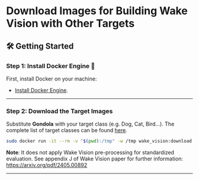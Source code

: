 # Download Images for Building Wake Vision with Other Targets


## 🛠️ **Getting Started**

### Step 1: Install Docker Engine 🐋

First, install Docker on your machine:
- [Install Docker Engine](https://docs.docker.com/engine/install/).

---

### Step 2: Download the Target Images

Substitute **Gondola** with your target class (e.g. Dog, Cat, Bird...). The complete list of target classes can be found [here](https://storage.googleapis.com/openimages/v7/oidv7-class-descriptions-boxable.csv).

```bash
sudo docker run -it --rm -v "$(pwd):/tmp" -w /tmp wake_vision:download python build_wake_vision_with_other_targets.py Gondola
```

**Note**: It does not apply Wake Vision pre-processing for standardized evaluation. See appendix J of Wake Vision paper for further information: https://arxiv.org/pdf/2405.00892

---

